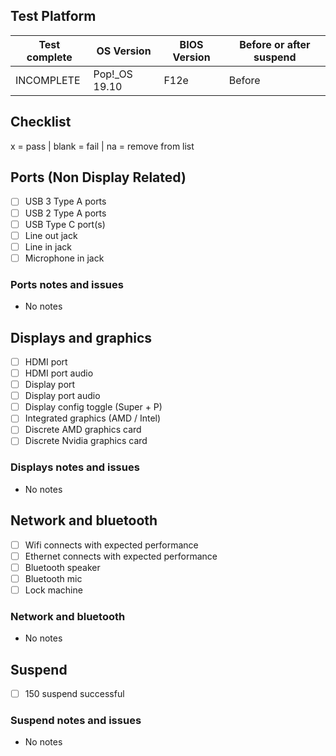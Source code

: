## Test Platform

| Test complete | OS Version    | BIOS Version | Before or after suspend |
| ------------- | ------------- | ------------ | ----------------------- |
| INCOMPLETE    | Pop!_OS 19.10 | F12e         | Before                  |

## Checklist
x = pass | blank = fail | na = remove from list

## Ports (Non Display Related)

- [ ] USB 3 Type A ports
- [ ] USB 2 Type A ports
- [ ] USB Type C port(s)
- [ ] Line out jack
- [ ] Line in jack
- [ ] Microphone in jack

### Ports notes and issues

- No notes

## Displays and graphics

- [ ] HDMI port
- [ ] HDMI port audio
- [ ] Display port
- [ ] Display port audio
- [ ] Display config toggle (Super + P)
- [ ] Integrated graphics (AMD / Intel)
- [ ] Discrete AMD graphics card
- [ ] Discrete Nvidia graphics card

### Displays notes and issues

- No notes

## Network and bluetooth

- [ ] Wifi connects with expected performance
- [ ] Ethernet connects with expected performance
- [ ] Bluetooth speaker
- [ ] Bluetooth mic
- [ ] Lock machine

### Network and bluetooth

- No notes

## Suspend

- [ ] 150 suspend successful

### Suspend notes and issues

- No notes

